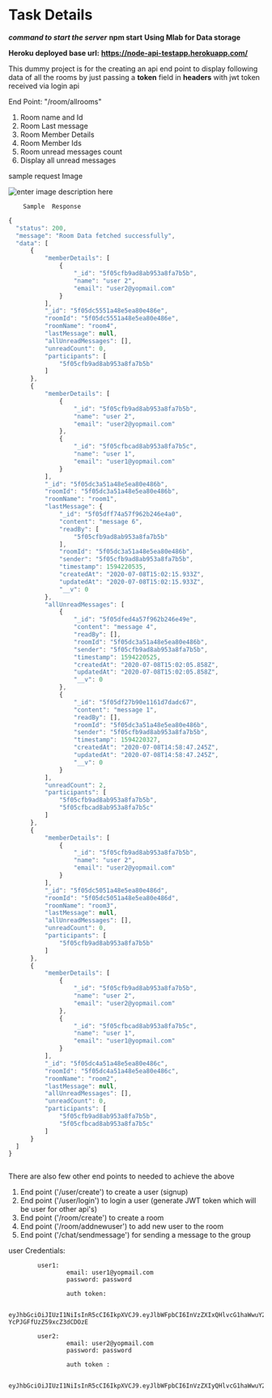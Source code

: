 # Task Details 

***command to start the server***  **npm start**
**Using Mlab for Data storage**


**Heroku deployed base url:**  **https://node-api-testapp.herokuapp.com/**

  This dummy project is for the  creating an api end point to display following data of all the rooms by just passing a **token** field in **headers** with jwt token
  received via login api

  End Point: "/room/allrooms" 

  1. Room name and Id
  2. Room Last message
  3. Room Member Details 
  4. Room Member Ids
  5. Room unread messages count
  6. Display all unread messages
  
  
  sample request Image
  
![enter image description here](https://res.cloudinary.com/dsplp2pmt/image/upload/v1594304407/Screenshot_from_2020-07-09_19-49-12_wsrjmb.png)


        Sample  Response

  ```javascript
{
    "status": 200,
    "message": "Room Data fetched successfully",
    "data": [
        {
            "memberDetails": [
                {
                    "_id": "5f05cfb9ad8ab953a8fa7b5b",
                    "name": "user 2",
                    "email": "user2@yopmail.com"
                }
            ],
            "_id": "5f05dc5551a48e5ea80e486e",
            "roomId": "5f05dc5551a48e5ea80e486e",
            "roomName": "room4",
            "lastMessage": null,
            "allUnreadMessages": [],
            "unreadCount": 0,
            "participants": [
                "5f05cfb9ad8ab953a8fa7b5b"
            ]
        },
        {
            "memberDetails": [
                {
                    "_id": "5f05cfb9ad8ab953a8fa7b5b",
                    "name": "user 2",
                    "email": "user2@yopmail.com"
                },
                {
                    "_id": "5f05cfbcad8ab953a8fa7b5c",
                    "name": "user 1",
                    "email": "user1@yopmail.com"
                }
            ],
            "_id": "5f05dc3a51a48e5ea80e486b",
            "roomId": "5f05dc3a51a48e5ea80e486b",
            "roomName": "room1",
            "lastMessage": {
                "_id": "5f05dff74a57f962b246e4a0",
                "content": "message 6",
                "readBy": [
                    "5f05cfb9ad8ab953a8fa7b5b"
                ],
                "roomId": "5f05dc3a51a48e5ea80e486b",
                "sender": "5f05cfb9ad8ab953a8fa7b5b",
                "timestamp": 1594220535,
                "createdAt": "2020-07-08T15:02:15.933Z",
                "updatedAt": "2020-07-08T15:02:15.933Z",
                "__v": 0
            },
            "allUnreadMessages": [
                {
                    "_id": "5f05dfed4a57f962b246e49e",
                    "content": "message 4",
                    "readBy": [],
                    "roomId": "5f05dc3a51a48e5ea80e486b",
                    "sender": "5f05cfb9ad8ab953a8fa7b5b",
                    "timestamp": 1594220525,
                    "createdAt": "2020-07-08T15:02:05.858Z",
                    "updatedAt": "2020-07-08T15:02:05.858Z",
                    "__v": 0
                },
                {
                    "_id": "5f05df27b90e1161d7dadc67",
                    "content": "message 1",
                    "readBy": [],
                    "roomId": "5f05dc3a51a48e5ea80e486b",
                    "sender": "5f05cfb9ad8ab953a8fa7b5b",
                    "timestamp": 1594220327,
                    "createdAt": "2020-07-08T14:58:47.245Z",
                    "updatedAt": "2020-07-08T14:58:47.245Z",
                    "__v": 0
                }
            ],
            "unreadCount": 2,
            "participants": [
                "5f05cfb9ad8ab953a8fa7b5b",
                "5f05cfbcad8ab953a8fa7b5c"
            ]
        },
        {
            "memberDetails": [
                {
                    "_id": "5f05cfb9ad8ab953a8fa7b5b",
                    "name": "user 2",
                    "email": "user2@yopmail.com"
                }
            ],
            "_id": "5f05dc5051a48e5ea80e486d",
            "roomId": "5f05dc5051a48e5ea80e486d",
            "roomName": "room3",
            "lastMessage": null,
            "allUnreadMessages": [],
            "unreadCount": 0,
            "participants": [
                "5f05cfb9ad8ab953a8fa7b5b"
            ]
        },
        {
            "memberDetails": [
                {
                    "_id": "5f05cfb9ad8ab953a8fa7b5b",
                    "name": "user 2",
                    "email": "user2@yopmail.com"
                },
                {
                    "_id": "5f05cfbcad8ab953a8fa7b5c",
                    "name": "user 1",
                    "email": "user1@yopmail.com"
                }
            ],
            "_id": "5f05dc4a51a48e5ea80e486c",
            "roomId": "5f05dc4a51a48e5ea80e486c",
            "roomName": "room2",
            "lastMessage": null,
            "allUnreadMessages": [],
            "unreadCount": 0,
            "participants": [
                "5f05cfb9ad8ab953a8fa7b5b",
                "5f05cfbcad8ab953a8fa7b5c"
            ]
        }
    ]
}



  ```



  There are also few other end points to needed to achieve the above

  1. End point ('/user/create')  to create a user (signup)
  2. End point  ('/user/login')  to login a user (generate JWT token which will be user for other api's)
  3. End point ('/room/create')    to create a room 
  4. End point  ('/room/addnewuser')  to add new user to the room
  5. End point  ('/chat/sendmessage')  for sending a message to the group


  user Credentials:
  
            user1:
                    email: user1@yopmail.com
                    password: password 

                    auth token:

                    eyJhbGciOiJIUzI1NiIsInR5cCI6IkpXVCJ9.eyJlbWFpbCI6InVzZXIxQHlvcG1haWwuY29tIiwidXNlcklkIjoiNWYwNWNmYmNhZDhhYjk1M2E4ZmE3YjVjIiwiX2lkIjoiNWYwNWNmYmNhZDhhYjk1M2E4ZmE3YjVjIiwiaWF0IjoxNTk0Mjk4MjYwfQ.uEllueg63mZYC9tjvkid-YcPJGFfUzZ59xcZ3dCDOzE

            user2:
                    email: user2@yopmail.com
                    password: password 

                    auth token : 

                    eyJhbGciOiJIUzI1NiIsInR5cCI6IkpXVCJ9.eyJlbWFpbCI6InVzZXIyQHlvcG1haWwuY29tIiwidXNlcklkIjoiNWYwNWNmYjlhZDhhYjk1M2E4ZmE3YjViIiwiX2lkIjoiNWYwNWNmYjlhZDhhYjk1M2E4ZmE3YjViIiwiaWF0IjoxNTk0Mjk4MzU1fQ.pGKMoaoK8L29y4ld1LXWqXf_8T1yKTzTgcW4XE4iaeE




  

